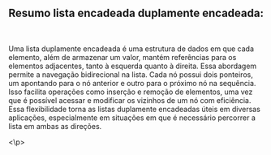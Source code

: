 <H2>Resumo lista encadeada duplamente encadeada: </H2>

<br>
<p>


Uma lista duplamente encadeada é uma estrutura de dados em que cada elemento, além de armazenar um valor, mantém referências para os elementos adjacentes, tanto à esquerda quanto à direita. Essa abordagem permite a navegação bidirecional na lista. Cada nó possui dois ponteiros, um apontando para o nó anterior e outro para o próximo nó na sequência. Isso facilita operações como inserção e remoção de elementos, uma vez que é possível acessar e modificar os vizinhos de um nó com eficiência. Essa flexibilidade torna as listas duplamente encadeadas úteis em diversas aplicações, especialmente em situações em que é necessário percorrer a lista em ambas as direções.


<\p>
